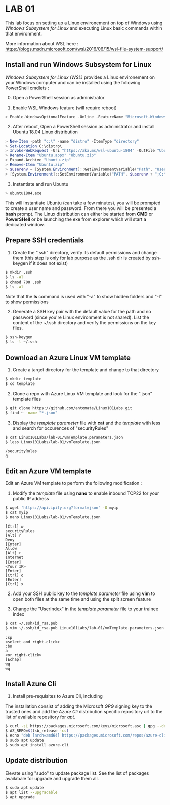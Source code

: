 # LAB 01

This lab focus on setting up a Linux environement on top of Windows using *Windows Subsystem for Linux* and executing Linux basic commands within that environment.

More information about WSL here : https://blogs.msdn.microsoft.com/wsl/2016/06/15/wsl-file-system-support/

## Install and run Windows Subsystem for Linux

*Windows Subsystem for Linux (WSL)* provides a Linux environement on your Windows computer and can be installed using the following PowerShell cmdlets :

0. Open a PowerShell session as administrator

1. Enable WSL Windows feature (will require reboot)

```PowerShell
> Enable-WindowsOptionalFeature -Online -FeatureName "Microsoft-Windows-Subsystem-Linux"
```

2. After reboot, Open a PowerShell session as administrator and install Ubuntu 18.04 Linux distribution

```PowerShell
> New-Item -path "c:\" -name "distro" -ItemType "directory"
> Set-Location C:\distro\
> Invoke-WebRequest -Uri "https://aka.ms/wsl-ubuntu-1804" -OutFile "Ubuntu.appx" -UseBasicParsing
> Rename-Item "Ubuntu.appx" "Ubuntu.zip"
> Expand-Archive "Ubuntu.zip"
> Remove-Item "Ubuntu.zip"
> $userenv = [System.Environment]::GetEnvironmentVariable("Path", "User")
> [System.Environment]::SetEnvironmentVariable("PATH", $userenv + ";C:\distro\Ubuntu", "User")
```

3. Instantiate and run Ubuntu

```bash
> ubuntu1804.exe
```

This will instantiate Ubuntu (can take a few minutes), you will be prompted to create a user name and password. From there you will be presented a **bash** prompt. The Linux distribution can either be started from **CMD** or **PowerSHell** or be launching the exe from explorer which will start a dedicated window.

## Prepare SSH credentials

1. Create the ".ssh" directory, verify its default permissions and change them (this step is only for lab purpose as the .ssh dir is created by ssh-keygen if it does not exist)

```bash
$ mkdir .ssh
$ ls -al
$ chmod 700 .ssh
$ ls -al
```

Note that the **ls** command is used with "-a" to show hidden folders and "-l" to show permissions

2. Generate a SSH key pair with the default value for the path and no password (since you're Linux environment is not shared). List the content of the ~/.ssh directory and verify the permissions on the key files.

```bash
$ ssh-keygen
$ ls -l ~/.ssh
```

## Download an Azure Linux VM template

1. Create a target directory for the template and change to that directory

```bash
$ mkdir template
$ cd template
```

2. Clone a repo with Azure Linux VM template and look for the ".json" template files

```bash
$ git clone https://github.com/antomate/Linux101Labs.git
$ find ~ -name "*.json"
```

3. Display the *template parameter* file with **cat** and the *template* with less and search for occurences of "securityRules"

```bash
$ cat Linux101Labs/lab-01/vmTemplate.parameters.json
$ less Linux101Labs/lab-01/vmTemplate.json
```

```less
/securityRules
q
```

## Edit an Azure VM template

Edit an Azure VM template to perform the following modification :

1. Modify the *template* file using **nano** to enable inbound TCP22 for your public IP address

```bash
$ wget 'https://api.ipify.org?format=json' -O myip
$ cat myip
$ nano Linux101Labs/lab-01/vmTemplate.json
```

```nano
[Ctrl] w
securityRules
[Alt] r
Deny
[Enter]
Allow
[Alt] r
Internet
[Enter]
<Your IP>
[Enter]
[Ctrl] o
[Enter]
[Ctrl] x
```

2. Add your SSH public key to the *template parameter* file using **vim** to open both files at the same time and using the split screen feature

3. Change the "UserIndex" in the *template parameter* file to your trainee index

```bash
$ cat ~/.ssh/id_rsa.pub
$ vim ~/.ssh/id_rsa.pub Linux101Labs/lab-01/vmTemplate.parameters.json
```

```vim
:sp
<select and right-click>
:bn
a
<or right-click>
[Echap]
wq
wq
```

## Install Azure Cli

1. Install pre-requisites to Azure Cli, including

The installation consist of adding the Microsoft *GPG* signing key to the trusted ones and add the *Azure Cli* distribution specific repository url to the list of available repository for *apt*.

```Bash
$ curl -sL https://packages.microsoft.com/keys/microsoft.asc | gpg --dearmor | sudo tee /etc/apt/trusted.gpg.d/microsoft.asc.gpg > /dev/null
$ AZ_REPO=$(lsb_release -cs)
$ echo "deb [arch=amd64] https://packages.microsoft.com/repos/azure-cli/ $AZ_REPO main" | sudo tee /etc/apt/sources.list.d/azure-cli.list
$ sudo apt update
$ sudo apt install azure-cli
```

## Update distribution

Elevate using "sudo" to update package list. See the list of packages availabale for upgrade and upgrade them all.

```Bash
$ sudo apt update
$ apt list --upgradable
$ apt upgrade
```